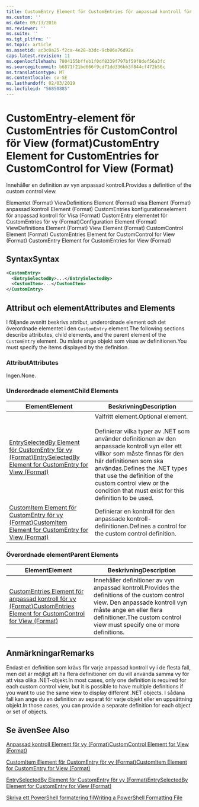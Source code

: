 ```yaml
---
title: CustomEntry Element för CustomEntries för anpassad kontroll för vy (Format) | Microsoft Docs
ms.custom: ''
ms.date: 09/13/2016
ms.reviewer: ''
ms.suite: ''
ms.tgt_pltfrm: ''
ms.topic: article
ms.assetid: ac3c0a25-f2ca-4e28-b3dc-9cb06a76d92a
caps.latest.revision: 11
ms.openlocfilehash: 7804155bffeb1f0df8339f797bf59f8def56a3fc
ms.sourcegitcommit: b6871f21bd666f9cd71dd336bb3f844cf472b56c
ms.translationtype: MT
ms.contentlocale: sv-SE
ms.lasthandoff: 02/03/2019
ms.locfileid: "56850885"
---
```

# <a name="customentry-element-for-customentries-for-customcontrol-for-view-format"></a><span data-ttu-id="e237a-102">CustomEntry-element för CustomEntries för CustomControl för View (format)</span><span class="sxs-lookup"><span data-stu-id="e237a-102">CustomEntry Element for CustomEntries for CustomControl for View (Format)</span></span>

<span data-ttu-id="e237a-103">Innehåller en definition av vyn anpassad kontroll.</span><span class="sxs-lookup"><span data-stu-id="e237a-103">Provides a definition of the custom control view.</span></span>

<span data-ttu-id="e237a-104">Elementet (Format) ViewDefinitions Element (Format) visa Element (Format) anpassad kontroll Element (Format) CustomEntries konfigurationselement för anpassad kontroll för Visa (Format) CustomEntry elementet för CustomEntries för vy (Format)</span><span class="sxs-lookup"><span data-stu-id="e237a-104">Configuration Element (Format) ViewDefinitions Element (Format) View Element (Format) CustomControl Element (Format) CustomEntries Element for CustomControl for View (Format) CustomEntry Element for CustomEntries for View (Format)</span></span>

## <a name="syntax"></a><span data-ttu-id="e237a-105">Syntax</span><span class="sxs-lookup"><span data-stu-id="e237a-105">Syntax</span></span>

```xml
<CustomEntry>
  <EntrySelectedBy>...</EntrySelectedBy>
  <CustomItem>...</CustomItem>
</CustomEntry>
```

## <a name="attributes-and-elements"></a><span data-ttu-id="e237a-106">Attribut och element</span><span class="sxs-lookup"><span data-stu-id="e237a-106">Attributes and Elements</span></span>

<span data-ttu-id="e237a-107">I följande avsnitt beskrivs attribut, underordnade element och det överordnade elementet i den `CustomEntry` element.</span><span class="sxs-lookup"><span data-stu-id="e237a-107">The following sections describe attributes, child elements, and the parent element of the `CustomEntry` element.</span></span> <span data-ttu-id="e237a-108">Du måste ange objekt som visas av definitionen.</span><span class="sxs-lookup"><span data-stu-id="e237a-108">You must specify the items displayed by the definition.</span></span>

### <a name="attributes"></a><span data-ttu-id="e237a-109">Attribut</span><span class="sxs-lookup"><span data-stu-id="e237a-109">Attributes</span></span>

<span data-ttu-id="e237a-110">Ingen.</span><span class="sxs-lookup"><span data-stu-id="e237a-110">None.</span></span>

### <a name="child-elements"></a><span data-ttu-id="e237a-111">Underordnade element</span><span class="sxs-lookup"><span data-stu-id="e237a-111">Child Elements</span></span>

|<span data-ttu-id="e237a-112">Element</span><span class="sxs-lookup"><span data-stu-id="e237a-112">Element</span></span>|<span data-ttu-id="e237a-113">Beskrivning</span><span class="sxs-lookup"><span data-stu-id="e237a-113">Description</span></span>|
|-------------|-----------------|
|[<span data-ttu-id="e237a-114">EntrySelectedBy Element för CustomEntry för vy (Format)</span><span class="sxs-lookup"><span data-stu-id="e237a-114">EntrySelectedBy Element for CustomEntry for View (Format)</span></span>](./entryselectedby-element-for-customentry-for-customcontrol-for-view-format.md)|<span data-ttu-id="e237a-115">Valfritt element.</span><span class="sxs-lookup"><span data-stu-id="e237a-115">Optional element.</span></span><br /><br /> <span data-ttu-id="e237a-116">Definierar vilka typer av .NET som använder definitionen av den anpassade kontroll vyn eller ett villkor som måste finnas för den här definitionen som ska användas.</span><span class="sxs-lookup"><span data-stu-id="e237a-116">Defines the .NET types that use the definition of the custom control view or the condition that must exist for this definition to be used.</span></span>|
|[<span data-ttu-id="e237a-117">CustomItem Element för CustomEntry för vy (Format)</span><span class="sxs-lookup"><span data-stu-id="e237a-117">CustomItem Element for CustomEntry for View (Format)</span></span>](./customitem-element-for-customentry-for-customcontrol-for-view-format.md)|<span data-ttu-id="e237a-118">Definierar en kontroll för den anpassade kontroll-definitionen.</span><span class="sxs-lookup"><span data-stu-id="e237a-118">Defines a control for the custom control definition.</span></span>|

### <a name="parent-elements"></a><span data-ttu-id="e237a-119">Överordnade element</span><span class="sxs-lookup"><span data-stu-id="e237a-119">Parent Elements</span></span>

|<span data-ttu-id="e237a-120">Element</span><span class="sxs-lookup"><span data-stu-id="e237a-120">Element</span></span>|<span data-ttu-id="e237a-121">Beskrivning</span><span class="sxs-lookup"><span data-stu-id="e237a-121">Description</span></span>|
|-------------|-----------------|
|[<span data-ttu-id="e237a-122">CustomEntries Element för anpassad kontroll för vy (Format)</span><span class="sxs-lookup"><span data-stu-id="e237a-122">CustomEntries Element for CustomControl for View (Format)</span></span>](./customentries-element-for-customcontrol-for-view-format.md)|<span data-ttu-id="e237a-123">Innehåller definitioner av vyn anpassad kontroll.</span><span class="sxs-lookup"><span data-stu-id="e237a-123">Provides the definitions of the custom control view.</span></span> <span data-ttu-id="e237a-124">Den anpassade kontroll vyn måste ange en eller flera definitioner.</span><span class="sxs-lookup"><span data-stu-id="e237a-124">The custom control view must specify one or more definitions.</span></span>|

## <a name="remarks"></a><span data-ttu-id="e237a-125">Anmärkningar</span><span class="sxs-lookup"><span data-stu-id="e237a-125">Remarks</span></span>

<span data-ttu-id="e237a-126">Endast en definition som krävs för varje anpassad kontroll vy i de flesta fall, men det är möjligt att ha flera definitioner om du vill använda samma vy för att visa olika .NET-objekt.</span><span class="sxs-lookup"><span data-stu-id="e237a-126">In most cases, only one definition is required for each custom control view, but it is possible to have multiple definitions if you want to use the same view to display different .NET objects.</span></span> <span data-ttu-id="e237a-127">I sådana fall kan ange du en definition av separat för varje objekt eller en uppsättning objekt.</span><span class="sxs-lookup"><span data-stu-id="e237a-127">In those cases, you can provide a separate definition for each object or set of objects.</span></span>

## <a name="see-also"></a><span data-ttu-id="e237a-128">Se även</span><span class="sxs-lookup"><span data-stu-id="e237a-128">See Also</span></span>

[<span data-ttu-id="e237a-129">Anpassad kontroll Element för vy (Format)</span><span class="sxs-lookup"><span data-stu-id="e237a-129">CustomControl Element for View (Format)</span></span>](./customcontrol-element-for-view-format.md)

[<span data-ttu-id="e237a-130">CustomItem Element för CustomEntry för vy (Format)</span><span class="sxs-lookup"><span data-stu-id="e237a-130">CustomItem Element for CustomEntry for View (Format)</span></span>](./customitem-element-for-customentry-for-customcontrol-for-view-format.md)

[<span data-ttu-id="e237a-131">EntrySelectedBy Element för CustomEntry för vy (Format)</span><span class="sxs-lookup"><span data-stu-id="e237a-131">EntrySelectedBy Element for CustomEntry for View (Format)</span></span>](./entryselectedby-element-for-customentry-for-customcontrol-for-view-format.md)

[<span data-ttu-id="e237a-132">Skriva ett PowerShell formatering fil</span><span class="sxs-lookup"><span data-stu-id="e237a-132">Writing a PowerShell Formatting File</span></span>](./writing-a-powershell-formatting-file.md)
